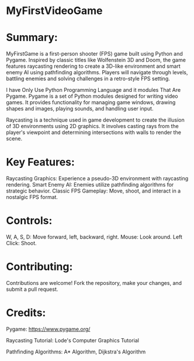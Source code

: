 # MyFirstVideoGame
# Summary:

MyFirstGame is a first-person shooter (FPS) game built using Python and Pygame. Inspired by classic titles like Wolfenstein 3D and Doom, 
the game features raycasting rendering to create a 3D-like environment and smart enemy AI using pathfinding algorithms. 
Players will navigate through levels, battling enemies and solving challenges in a retro-style FPS setting.

I have Only Use Python Programming Language and it modules That Are Pygame.
Pygame is a set of Python modules designed for writing video games. It provides functionality for managing game windows,
drawing shapes and images, playing sounds, and handling user input.

Raycasting is a technique used in game development to create the illusion of 3D environments using 2D graphics.
It involves casting rays from the player's viewpoint and determining intersections with walls to render the scene.

# Key Features:

Raycasting Graphics: Experience a pseudo-3D environment with raycasting rendering.
Smart Enemy AI: Enemies utilize pathfinding algorithms for strategic behavior.
Classic FPS Gameplay: Move, shoot, and interact in a nostalgic FPS format.


# Controls:

W, A, S, D: Move forward, left, backward, right.
Mouse: Look around.
Left Click: Shoot.

# Contributing:

Contributions are welcome! Fork the repository, make your changes, and submit a pull request.

# Credits:

Pygame: https://www.pygame.org/

Raycasting Tutorial: Lode's Computer Graphics Tutorial

Pathfinding Algorithms: A* Algorithm, Dijkstra's Algorithm




